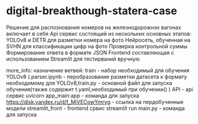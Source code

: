 # digital-breakthough-statera-case
Решение для распознования номеров на железнодорожнэх вагонах включает в себя 
Api сервис состоящий из нескольких основных этапов:
  YOLOv8 и DETR для разметки номера на фото
  Нейросеть, обученная на SVHN для классификации цифр на фото
  Проверка контрольной суммы
  Формирование ответа в формате JSON
Frontend составляющая с использованием Streamlit для тестирваний вручную

more_info:
назначение ветвей:
train - набор необходимый для обучения YOLOv8 (.parser.ipynb - перобразование разметки датасета к формату необходимому для YOLOv8,train.py - основной файл для запуска обучения(также содержит t.yaml,необходимый при обучении() )
API - api сервис
  uvicorn app_main:app - команда для запуска
  https://disk.yandex.ru/d/f_MiVECowYmryg - ссылка на пердобученные модели
streamlit_front - frontend срвис
  streamlit run main.py - команда для запуска